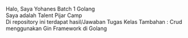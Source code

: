 Halo, Saya Yohanes Batch 1 Golang <br>
Saya adalah Talent Pijar Camp <br>
Di repository ini terdapat hasil/Jawaban Tugas Kelas Tambahan : Crud menggunakan Gin Framework di Golang <br>
